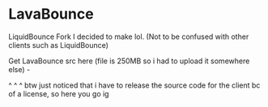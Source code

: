 # LavaBounce
LiquidBounce Fork I decided to make lol. (Not to be confused with other clients such as LiquidBounce)

Get LavaBounce src here (file is 250MB so i had to upload it somewhere else) -

^ ^ ^
btw just noticed that i have to release the source code for the client bc of a license, so here you go ig
